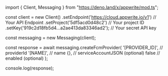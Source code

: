 import { Client, Messaging } from "https://deno.land/x/appwrite/mod.ts";

const client = new Client()
    .setEndpoint('https://cloud.appwrite.io/v1') // Your API Endpoint
    .setProject('5df5acd0d48c2') // Your project ID
    .setKey('919c2d18fb5d4...a2ae413da83346ad2'); // Your secret API key

const messaging = new Messaging(client);

const response = await messaging.createFcmProvider(
    '[PROVIDER_ID]', // providerId
    '[NAME]', // name
    {}, // serviceAccountJSON (optional)
    false // enabled (optional)
);

console.log(response);
